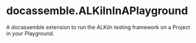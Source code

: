 # docassemble.ALKilnInAPlayground

A docassemble extension to run the ALKiln testing framework on a Project in your Playground.
